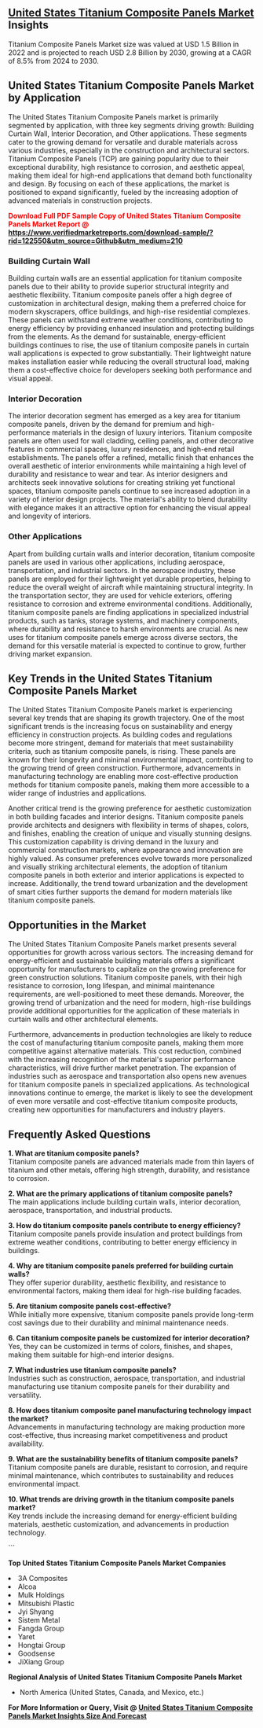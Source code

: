 <h2><a href="https://www.verifiedmarketreports.com/download-sample/?rid=122550&amp;utm_source=Github&amp;utm_medium=210" target="_blank">United States Titanium Composite Panels Market</a> Insights</h2><p>Titanium Composite Panels Market size was valued at USD 1.5 Billion in 2022 and is projected to reach USD 2.8 Billion by 2030, growing at a CAGR of 8.5% from 2024 to 2030.</p><p><h2>United States Titanium Composite Panels Market by Application</h2><p>The United States Titanium Composite Panels market is primarily segmented by application, with three key segments driving growth: Building Curtain Wall, Interior Decoration, and Other applications. These segments cater to the growing demand for versatile and durable materials across various industries, especially in the construction and architectural sectors. Titanium Composite Panels (TCP) are gaining popularity due to their exceptional durability, high resistance to corrosion, and aesthetic appeal, making them ideal for high-end applications that demand both functionality and design. By focusing on each of these applications, the market is positioned to expand significantly, fueled by the increasing adoption of advanced materials in construction projects.</p><p><strong><p><span class=""><span style="color: #ff0000;"><strong>Download Full PDF Sample Copy of United States Titanium Composite Panels Market Report</strong> @ </span><a href="https://www.verifiedmarketreports.com/download-sample/?rid=122550&amp;utm_source=Github&amp;utm_medium=210" target="_blank">https://www.verifiedmarketreports.com/download-sample/?rid=122550&amp;utm_source=Github&amp;utm_medium=210</a></span></p></strong></p><h3>Building Curtain Wall</h3><p>Building curtain walls are an essential application for titanium composite panels due to their ability to provide superior structural integrity and aesthetic flexibility. Titanium composite panels offer a high degree of customization in architectural design, making them a preferred choice for modern skyscrapers, office buildings, and high-rise residential complexes. These panels can withstand extreme weather conditions, contributing to energy efficiency by providing enhanced insulation and protecting buildings from the elements. As the demand for sustainable, energy-efficient buildings continues to rise, the use of titanium composite panels in curtain wall applications is expected to grow substantially. Their lightweight nature makes installation easier while reducing the overall structural load, making them a cost-effective choice for developers seeking both performance and visual appeal.</p><h3>Interior Decoration</h3><p>The interior decoration segment has emerged as a key area for titanium composite panels, driven by the demand for premium and high-performance materials in the design of luxury interiors. Titanium composite panels are often used for wall cladding, ceiling panels, and other decorative features in commercial spaces, luxury residences, and high-end retail establishments. The panels offer a refined, metallic finish that enhances the overall aesthetic of interior environments while maintaining a high level of durability and resistance to wear and tear. As interior designers and architects seek innovative solutions for creating striking yet functional spaces, titanium composite panels continue to see increased adoption in a variety of interior design projects. The material's ability to blend durability with elegance makes it an attractive option for enhancing the visual appeal and longevity of interiors.</p><h3>Other Applications</h3><p>Apart from building curtain walls and interior decoration, titanium composite panels are used in various other applications, including aerospace, transportation, and industrial sectors. In the aerospace industry, these panels are employed for their lightweight yet durable properties, helping to reduce the overall weight of aircraft while maintaining structural integrity. In the transportation sector, they are used for vehicle exteriors, offering resistance to corrosion and extreme environmental conditions. Additionally, titanium composite panels are finding applications in specialized industrial products, such as tanks, storage systems, and machinery components, where durability and resistance to harsh environments are crucial. As new uses for titanium composite panels emerge across diverse sectors, the demand for this versatile material is expected to continue to grow, further driving market expansion.</p><h2>Key Trends in the United States Titanium Composite Panels Market</h2><p>The United States Titanium Composite Panels market is experiencing several key trends that are shaping its growth trajectory. One of the most significant trends is the increasing focus on sustainability and energy efficiency in construction projects. As building codes and regulations become more stringent, demand for materials that meet sustainability criteria, such as titanium composite panels, is rising. These panels are known for their longevity and minimal environmental impact, contributing to the growing trend of green construction. Furthermore, advancements in manufacturing technology are enabling more cost-effective production methods for titanium composite panels, making them more accessible to a wider range of industries and applications.</p><p>Another critical trend is the growing preference for aesthetic customization in both building facades and interior designs. Titanium composite panels provide architects and designers with flexibility in terms of shapes, colors, and finishes, enabling the creation of unique and visually stunning designs. This customization capability is driving demand in the luxury and commercial construction markets, where appearance and innovation are highly valued. As consumer preferences evolve towards more personalized and visually striking architectural elements, the adoption of titanium composite panels in both exterior and interior applications is expected to increase. Additionally, the trend toward urbanization and the development of smart cities further supports the demand for modern materials like titanium composite panels.</p><h2>Opportunities in the Market</h2><p>The United States Titanium Composite Panels market presents several opportunities for growth across various sectors. The increasing demand for energy-efficient and sustainable building materials offers a significant opportunity for manufacturers to capitalize on the growing preference for green construction solutions. Titanium composite panels, with their high resistance to corrosion, long lifespan, and minimal maintenance requirements, are well-positioned to meet these demands. Moreover, the growing trend of urbanization and the need for modern, high-rise buildings provide additional opportunities for the application of these materials in curtain walls and other architectural elements.</p><p>Furthermore, advancements in production technologies are likely to reduce the cost of manufacturing titanium composite panels, making them more competitive against alternative materials. This cost reduction, combined with the increasing recognition of the material's superior performance characteristics, will drive further market penetration. The expansion of industries such as aerospace and transportation also opens new avenues for titanium composite panels in specialized applications. As technological innovations continue to emerge, the market is likely to see the development of even more versatile and cost-effective titanium composite products, creating new opportunities for manufacturers and industry players.</p><h2>Frequently Asked Questions</h2><p><strong>1. What are titanium composite panels?</strong><br> Titanium composite panels are advanced materials made from thin layers of titanium and other metals, offering high strength, durability, and resistance to corrosion.</p><p><strong>2. What are the primary applications of titanium composite panels?</strong><br> The main applications include building curtain walls, interior decoration, aerospace, transportation, and industrial products.</p><p><strong>3. How do titanium composite panels contribute to energy efficiency?</strong><br> Titanium composite panels provide insulation and protect buildings from extreme weather conditions, contributing to better energy efficiency in buildings.</p><p><strong>4. Why are titanium composite panels preferred for building curtain walls?</strong><br> They offer superior durability, aesthetic flexibility, and resistance to environmental factors, making them ideal for high-rise building facades.</p><p><strong>5. Are titanium composite panels cost-effective?</strong><br> While initially more expensive, titanium composite panels provide long-term cost savings due to their durability and minimal maintenance needs.</p><p><strong>6. Can titanium composite panels be customized for interior decoration?</strong><br> Yes, they can be customized in terms of colors, finishes, and shapes, making them suitable for high-end interior designs.</p><p><strong>7. What industries use titanium composite panels?</strong><br> Industries such as construction, aerospace, transportation, and industrial manufacturing use titanium composite panels for their durability and versatility.</p><p><strong>8. How does titanium composite panel manufacturing technology impact the market?</strong><br> Advancements in manufacturing technology are making production more cost-effective, thus increasing market competitiveness and product availability.</p><p><strong>9. What are the sustainability benefits of titanium composite panels?</strong><br> Titanium composite panels are durable, resistant to corrosion, and require minimal maintenance, which contributes to sustainability and reduces environmental impact.</p><p><strong>10. What trends are driving growth in the titanium composite panels market?</strong><br> Key trends include the increasing demand for energy-efficient building materials, aesthetic customization, and advancements in production technology.</p>```</p><p><strong>Top United States Titanium Composite Panels Market Companies</strong></p><div data-test-id=""><p><li>3A Composites</li><li> Alcoa</li><li> Mulk Holdings</li><li> Mitsubishi Plastic</li><li> Jyi Shyang</li><li> Sistem Metal</li><li> Fangda Group</li><li> Yaret</li><li> Hongtai Group</li><li> Goodsense</li><li> JiXiang Group</li></p><div><strong>Regional Analysis of&nbsp;United States Titanium Composite Panels Market</strong></div><ul><li dir="ltr"><p dir="ltr">North America&nbsp;(United States, Canada, and Mexico, etc.)</p></li></ul><p><strong>For More Information or Query, Visit @&nbsp;</strong><strong><a href="https://www.verifiedmarketreports.com/product/global-titanium-composite-panels-market-report-2019-competitive-landscape-trends-and-opportunities/?utm_source=Github&amp;utm_medium=210" target="_blank">United States Titanium Composite Panels Market Insights Size And Forecast</a></strong></p></div>
